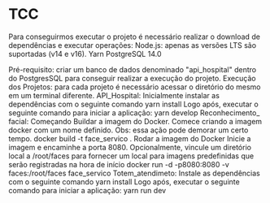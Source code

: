 # TCC
Para conseguirmos executar o projeto é necessário realizar o download de dependências e executar operações:
  Node.js: apenas as versões LTS são suportadas (v14 e v16). 
  Yarn
  PostgreSQL 14.0

Pré-requisito: criar um banco de dados denominado "api_hospital" dentro do PostgresSQL para conseguir realizar a execução do projeto. 
Execução dos Projetos: para cada projeto é necessário acessar o diretório do mesmo em um terminal diferente.
API_Hospital: Inicialmente instalar as dependências com o seguinte comando
  yarn install
Logo após, executar o seguinte comando para iniciar a aplicação:
  yarn develop
Reconhecimento_ facial: Começando Buildar a imagem do Docker. 
Comece criando a imagem docker com um nome definido. 
  Obs: essa ação pode demorar um certo tempo. 
      docker build -t face_servico .
Rodar a imagem do Docker 
Inicie a imagem e encaminhe a porta 8080. 
Opcionalmente, vincule um diretório local a /root/faces para fornecer um local para imagens predefinidas que serão registradas na hora de início
   docker run -d -p8080:8080 -v faces:/root/faces face_servico
Totem_atendimeto: Instale as dependências com o seguinte comando
  yarn install
Logo após, executar o seguinte comando para iniciar a aplicação:
  yarn run dev
